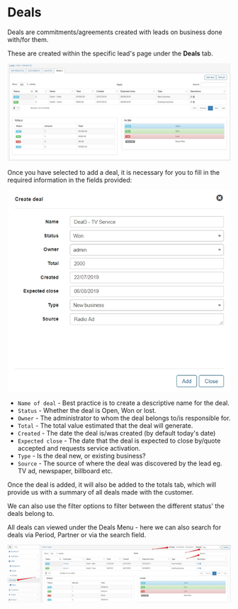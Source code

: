 Deals
====
Deals are commitments/agreements created with leads on business done with/for them.

These are created within the specific lead's page under the **Deals** tab.

![Deals](deals1.jpg)

Once you have selected to add a deal, it is necessary for you to fill in the required information in the fields provided:

![Deals](deals2.jpg)

* `Name of deal` - Best practice is to create a descriptive name for the deal.
* `Status` - Whether the deal is Open, Won or lost.
* `Owner` - The administrator to whom the deal belongs to/is responsible for.
* `Total` - The total value estimated that the deal will generate.
* `Created` - The date the deal is/was created (by default today's date)
* `Expected close` - The date that the deal is expected to close by/quote accepted and requests service activation.
* `Type` - Is the deal new, or existing business?
* `Source` - The source of where the deal was discovered by the lead eg. TV ad, newspaper, billboard etc.

Once the deal is added, it will also be added to the totals tab, which will provide us with a summary of all deals made with the customer.

We can also use the filter options to filter between the different status' the deals belong to.

All deals can viewed under the Deals Menu - here we can also search for deals via Period, Partner or via the search field.

![Deals](deals3.jpg)
